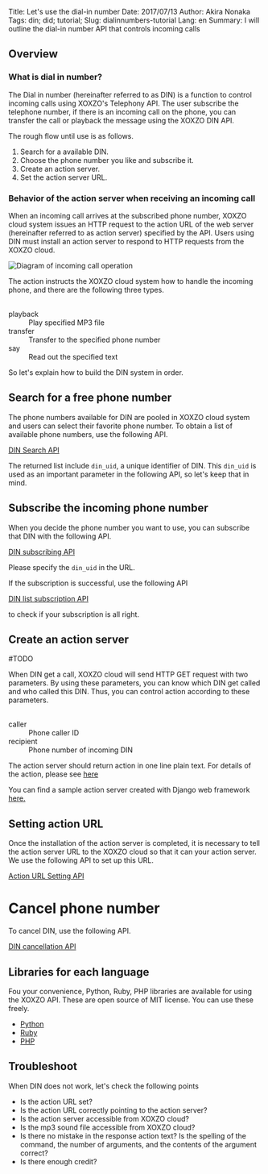 Title: Let's use the dial-in number
Date: 2017/07/13
Author: Akira Nonaka
Tags: din; did; tutorial;
Slug: dialinnumbers-tutorial
Lang: en
Summary: I will outline the dial-in number API that controls incoming calls

## Overview

### What is dial in number?

The Dial in number (hereinafter referred to as DIN) is a function to control incoming calls using XOXZO's Telephony API.
The user subscribe the telephone number,
if there is an incoming call on the phone, you can transfer the call or playback the message using the XOXZO DIN API.

The rough flow until use is as follows.

1. Search for a available DIN.
1. Choose the phone number you like and subscribe it.
1. Create an action server.
1. Set the action server URL.

### Behavior of the action server when receiving an incoming call
 
When an incoming call arrives at the subscribed phone number, 
XOXZO cloud system issues an HTTP request to the action URL of the web server (hereinafter referred to as action server) specified by the API.
Users using DIN must install an action server to respond to HTTP requests from the XOXZO cloud.

![Diagram of incoming call operation]({filename}/images/Tutorial/din-get-call-en.jpeg)

The action instructs the XOXZO cloud system how to handle the incoming phone, and there are the following three types.

<Dl>
     <Dt> playback
     <Dd> Play specified MP3 file
     <Dt> transfer
     <Dd> Transfer to the specified phone number
     <Dt> say
     <Dd> Read out the specified text
</Dl>

So let's explain how to build the DIN system in order.

## Search for a free phone number

The phone numbers available for DIN are pooled in XOXZO cloud system and users can select their favorite phone number. 
To obtain a list of available phone numbers, use the following API.

[DIN Search API](http://docs.xoxzo.com/en/din.html#finding-a-dial-in-number-via-api)

The returned list include `din_uid`, a unique identifier of DIN.
This `din_uid` is used as an important parameter in the following API, so let's keep that in mind.

## Subscribe the incoming phone number

When you decide the phone number you want to use, you can subscribe that DIN with the
following API.

[DIN subscribing API](http://docs.xoxzo.com/en/din.html#subscribing-to-a-dial-in-number-via-api)

Please specify the `din_uid` in the URL.

If the subscription is successful, use the following API

[DIN list subscription API](http://docs.xoxzo.com/en/din.html#getting-the-list-of-subscribed-dial-in-numbers-via-api)

to check if your subscription is all right.

## Create an action server

#TODO

When DIN get a call, XOXZO cloud will send HTTP GET request with two parameters.
By using these parameters, you can know which DIN get called and who called this DIN.
Thus, you can control action according to these parameters.

<Dl>
    <Dt> caller
    <Dd> Phone caller ID
    <Dt> recipient
    <Dd> Phone number of incoming DIN
</Dl>

The action server should return action in one line plain text.
For details of the action, please see [here](http://docs.xoxzo.com/en/din.html#available-actions)

You can find a sample action server created with Django web framework [here.](https://github.com/xoxzo/din-action-server-demo)


## Setting action URL

Once the installation of the action server is completed,
it is necessary to tell the action server URL to the XOXZO cloud so that it can your action server.
We use the following API to set up this URL.

[Action URL Setting API](http://docs.xoxzo.com/en/din.html#attach-an-action-to-the-dial-in-number-via-api)

# Cancel phone number

To cancel DIN, use the following API.

[DIN cancellation API](http://docs.xoxzo.com/en/din.html#subscribing-to-a-dial-in-number-via-api)

## Libraries for each language

Fou your convenience, Python, Ruby, PHP libraries are available for using the XOXZO API.
These are open source of MIT license. You can use these freely.

- [Python](https://github.com/xoxzo/xoxzo.cloudpy)
- [Ruby](https://github.com/xoxzo/xoxzo-cloudruby)
- [PHP](https://github.com/xoxzo/xoxzo.cloudphp)

## Troubleshoot

When DIN does not work, let's check the following points

- Is the action URL set?
- Is the action URL correctly pointing to the action server?
- Is the action server accessible from XOXZO cloud?
- Is the mp3 sound file accessible from XOXZO cloud?
- Is there no mistake in the response action text? Is the spelling of the command, the number of arguments, and the contents of the argument correct?
- Is there enough credit?